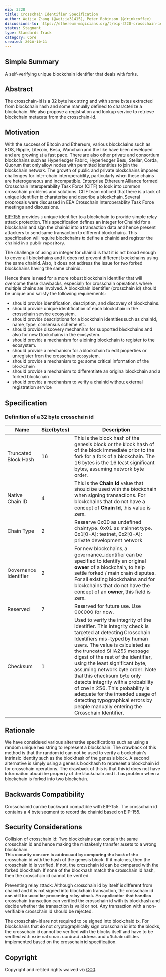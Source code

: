 ```yaml
---
eip: 3220
title: Crosschain Identifier Specification
author: Weijia Zhang (@weijia31415), Peter Robinson (@drinkcoffee)
discussions-to: https://ethereum-magicians.org/t/eip-3220-crosschain-id-specification/5446
status: Stagnant
type: Standards Track
category: Core
created: 2020-10-21
---
```


## Simple Summary

A self-verifying unique blockchain identifier that deals with forks.

## Abstract

The crosschain-id is a 32 byte hex string and with some bytes extracted from blockchain hash and some manually defined to characterize a blockchain.
We also propose a registration and lookup service to retrieve blockchain metadata from the crosschain-id.

## Motivation

With the success of Bitcoin and Ethereum, various blockchains such as EOS, Ripple, Litecoin, Besu, Wanchain and the like have been developed and are growing at a fast pace.  There are also other private and consortium blockchains such as Hyperledger Fabric, Hyperledger Besu, Stellar, Corda, Quorum that only allow nodes with permitted identities to join the blockchain network.  The growth of public and private blockchains imposes challenges for inter-chain interoperability, particularly when these chains are heterogeneous and incompatible. Enterprise Ethereum Alliance formed Crosschain Interoperability Task Force (CITF) to look into common crosschain problems and solutions. CITF team noticed that there is a lack of unique identifier to charaterise and describe a blockchain. Several proprosals were discussed in EEA Crosschain Interoperability Task Force meetings and discussions.

[EIP-155](./eip-155.md) provides a unique identifier to a blockchain to provide simple relay attack protection.  This specification defines an integer for Chainid for a blockchain and sign the chainid into a transaction data and hence present attackers to send same transaction to different blockchains. This specification will require blockchains to define a chainid and register the chainid in a public repository.

The challenge of using an integer for chainid is that it is not broad enough to cover all blockchains and it does not prevent different blockchains using the same chainid.  Also, it does not address the issue for two forked blockchains having the same chainid.

Hence there is need for a more robust blockchain identifier that will overcome these drawbacks, especially for crosschain operations where multiple chains are involved. A blockchain identifier (crosschain id) should be unique and satisfy the following requirements:

* should provide identification, description, and discovery of blockchains.
* should provide unique identification of each blockchain in the crosschain service ecosystem.
* should provide descriptions for a blockchain identities such as chainId, name, type, consensus scheme etc.
* should provide discovery mechanism for supported blockchains and also for new blockchains in the ecosystem.
* should provide a mechanism for a joining blockchain to register to the ecosystem.
* should provide a mechanism for a blockchain to edit properties or unregister from the crosschain ecosystem.
* should provide a mechanism to get some critical information of the blockchain
* should provide a mechanism to differentiate an original blockchain and a forked blockchain
* should provide a mechanism to verify a chainid without external registration service

## Specification

### Definition of a 32 byte crosschain id

| Name          | Size(bytes) | Description |
|---------------|-------------|-------------|
| Truncated Block Hash | 16 | This is the block hash of the genesis block or the block hash of of the block immediate prior to the fork for a fork of a blockchain. The 16 bytes is the 16 least significant bytes, assuming network byte order.|
|Native Chain ID| 4 | This is the **Chain Id** value that should be used with the blockchain when signing transactions. For blockchains that do not have a concept of **Chain Id**, this value is zero.|
|Chain Type| 2 |  Researve 0x00 as undefined chaintype. 0x01 as mainnet type. 0x1[0-A]: testnet, 0x2[0-A]: private development network|
| Governance Identifier | 2 |  For new blockchains, a governance_identifier can be specified to identify an original **owner** of a blockchain, to help settle forked / main chain disputes. For all existing blockchains and for blockchains that do not have the concept of an **owner**, this field is zero. |
| Reserved | 7 | Reserved for future use. Use 000000 for now. |
| Checksum | 1 | Used to verify the integrity of the identifier. This integrity check is targeted at detecting Crosschain Identifiers mis-typed by human users. The value is calculated as the truncated SHA256 message digest of the rest of the identifier, using the least significant byte, assuming network byte order. Note that this checksum byte only detects integrity with a probability of one in 256. This probability is adequate for the intended usage of detecting typographical errors by people manually entering the Crosschain Identifier. |


## Rationale

We have considered various alternative specifications such as using a random unique hex string to represent a blockchain.  The drawback of this method is that the random id can not be used to verify a blockchain's intrinsic identity such as the blockhash of the genesis block.  A second alternative is simply using a genesis blockhash to represent a blockchain id for crosschain operations.  The drawback of this is that this id does not have information about the property of the blockchain and it has problem when a blockchain is forked into two blockchain.

## Backwards Compatibility

Crosschainid can be backward compatible with EIP-155.  The crosschain id contains a 4 byte segment to record the chainid based on EIP-155.

## Security Considerations

Collision of crosschain id:  Two blockchains can contain the same crosschain id and hence making the mistakenly transfer assets to a wrong blockchain.  
This security concern is addressed by comparing the hash of the crosschain id with the hash of the genesis block.  If it matches, then the crosschain id is verified.  If not, the crosschain id can be compared with the forked blockhash.  If none of the blockhash match the crosschain id hash, then the crosschain id cannot be verified.

Preventing relay attack: Although crosschain id by itself is different from chainid and it is not signed into blockchain transaction, the crosschain id can still be used for presenting relay attack. An application that handles crosschain transaction can verified the crosschain id with its blockhash and decide whether the transaction is valid or not. Any transaction with a non-verifiable crosschain id should be rejected.

The crosschain-id are not required to be signed into blockchaid tx.
For blockchains that do not cryptographically sign crosschain id into the blocks, the crosschain id cannot be verified with the blocks itself and have to be verified with external smart contract address and offchain utilities implemented based on the crosschain id specification.

## Copyright

Copyright and related rights waived via [CC0](../CC0.md).
